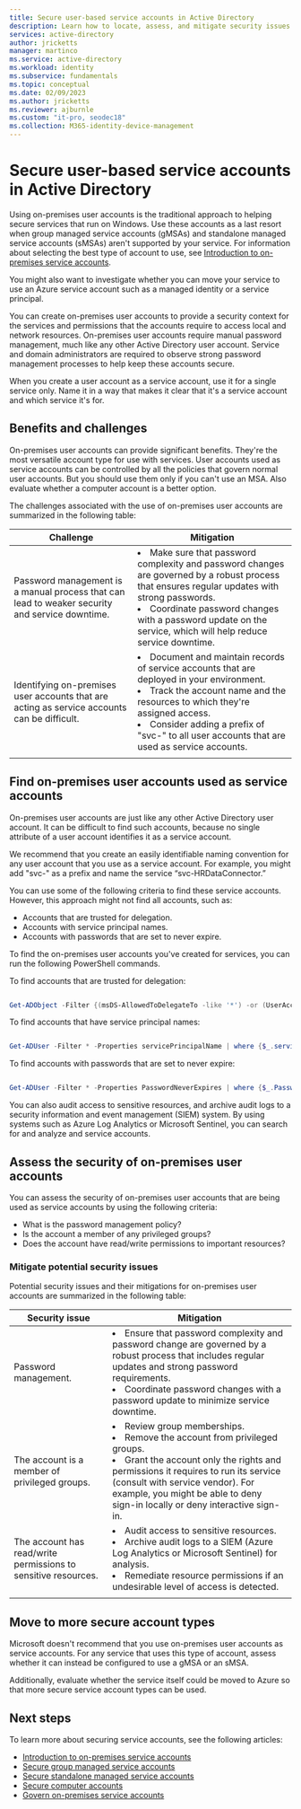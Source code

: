 ```yaml
---
title: Secure user-based service accounts in Active Directory
description: Learn how to locate, assess, and mitigate security issues for user-based service accounts
services: active-directory
author: jricketts
manager: martinco
ms.service: active-directory
ms.workload: identity
ms.subservice: fundamentals
ms.topic: conceptual
ms.date: 02/09/2023
ms.author: jricketts
ms.reviewer: ajburnle
ms.custom: "it-pro, seodec18"
ms.collection: M365-identity-device-management
---
```


# Secure user-based service accounts in Active Directory

Using on-premises user accounts is the traditional approach to helping secure services that run on Windows. Use these accounts as a last resort when group managed service accounts (gMSAs) and standalone managed service accounts (sMSAs) aren't supported by your service. For information about selecting the best type of account to use, see [Introduction to on-premises service accounts](service-accounts-on-premises.md). 

You might also want to investigate whether you can move your service to use an Azure service account such as a managed identity or a service principal. 

You can create on-premises user accounts to provide a security context for the services and permissions that the accounts require to access local and network resources. On-premises user accounts require manual password management, much like any other Active Directory user account. Service and domain administrators are required to observe strong password management processes to help keep these accounts secure.

When you create a user account as a service account, use it for a single service only. Name it in a way that makes it clear that it's a service account and which service it's for. 

## Benefits and challenges

On-premises user accounts can provide significant benefits. They're the most versatile account type for use with services. User accounts used as service accounts can be controlled by all the policies that govern normal user accounts. But you should use them only if you can't use an MSA. Also evaluate whether a computer account is a better option. 

The challenges associated with the use of on-premises user accounts are summarized in the following table:

| Challenge | Mitigation |
| - | - |
| Password management is a manual process that can lead to weaker security and service downtime.| <li>Make sure that password complexity and password changes are governed by a robust process that ensures regular updates with strong passwords.<li>Coordinate password changes with a password update on the service, which will help reduce service downtime. |
| Identifying on-premises user accounts that are acting as service accounts can be difficult. | <li>Document and maintain records of service accounts that are deployed in your environment.<li>Track the account name and the resources to which they're assigned access.<li>Consider adding a prefix of "svc-" to all user accounts that are used as service accounts. |
| | |


## Find on-premises user accounts used as service accounts

On-premises user accounts are just like any other Active Directory user account. It can be difficult to find such accounts, because no single attribute of a user account identifies it as a service account. 

We recommend that you create an easily identifiable naming convention for any user account that you use as a service account. For example, you might add "svc-" as a prefix and name the service “svc-HRDataConnector.”

You can use some of the following criteria to find these service accounts. However, this approach might not find all accounts, such as:

* Accounts that are trusted for delegation.  
* Accounts with service principal names.  
* Accounts with passwords that are set to never expire.

To find the on-premises user accounts you've created for services, you can run the following PowerShell commands.

To find accounts that are trusted for delegation:

```PowerShell

Get-ADObject -Filter {(msDS-AllowedToDelegateTo -like '*') -or (UserAccountControl -band 0x0080000) -or (UserAccountControl -band 0x1000000)} -prop samAccountName,msDS-AllowedToDelegateTo,servicePrincipalName,userAccountControl | select DistinguishedName,ObjectClass,samAccountName,servicePrincipalName, @{name='DelegationStatus';expression={if($_.UserAccountControl -band 0x80000){'AllServices'}else{'SpecificServices'}}}, @{name='AllowedProtocols';expression={if($_.UserAccountControl -band 0x1000000){'Any'}else{'Kerberos'}}}, @{name='DestinationServices';expression={$_.'msDS-AllowedToDelegateTo'}}

```

To find accounts that have service principal names:

```PowerShell

Get-ADUser -Filter * -Properties servicePrincipalName | where {$_.servicePrincipalName -ne $null}

```

To find accounts with passwords that are set to never expire:

```PowerShell

Get-ADUser -Filter * -Properties PasswordNeverExpires | where {$_.PasswordNeverExpires -eq $true}

```

You can also audit access to sensitive resources, and archive audit logs to a security information and event management (SIEM) system. By using systems such as Azure Log Analytics or Microsoft Sentinel, you can search for and analyze and service accounts.

## Assess the security of on-premises user accounts

You can assess the security of on-premises user accounts that are being used as service accounts by using the following criteria:

* What is the password management policy?  
* Is the account a member of any privileged groups?  
* Does the account have read/write permissions to important resources?

### Mitigate potential security issues

Potential security issues and their mitigations for on-premises user accounts are summarized in the following table:

| Security issue | Mitigation |
| - | - |
| Password management.| <li>Ensure that password complexity and password change are governed by a robust process that includes regular updates and strong password requirements.<li>Coordinate password changes with a password update to minimize service downtime. |
| The account is a member of privileged groups.| <li>Review group memberships.<li>Remove the account from privileged groups.<li>Grant the account only the rights and permissions it requires to run its service (consult with service vendor). For example, you might be able to deny sign-in locally or deny interactive sign-in. |
| The account has read/write permissions to sensitive resources.| <li>Audit access to sensitive resources.<li>Archive audit logs to a SIEM (Azure Log Analytics or Microsoft Sentinel) for analysis.<li>Remediate resource permissions if an undesirable level of access is detected. |
| | |


## Move to more secure account types

Microsoft doesn't recommend that you use on-premises user accounts as service accounts. For any service that uses this type of account, assess whether it can instead be configured to use a gMSA or an sMSA.

Additionally, evaluate whether the service itself could be moved to Azure so that more secure service account types can be used. 

## Next steps

To learn more about securing service accounts, see the following articles:

* [Introduction to on-premises service accounts](service-accounts-on-premises.md)  
* [Secure group managed service accounts](service-accounts-group-managed.md)  
* [Secure standalone managed service accounts](service-accounts-standalone-managed.md)  
* [Secure computer accounts](service-accounts-computer.md)  
* [Govern on-premises service accounts](service-accounts-govern-on-premises.md)

 
